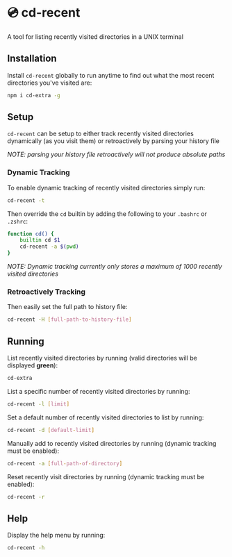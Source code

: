 # 💿 cd-recent

A tool for listing recently visited directories in a UNIX terminal

## Installation

Install `cd-recent` globally to run anytime to find out what the most recent directories you've visited are:
```sh
npm i cd-extra -g
```

## Setup

`cd-recent` can be setup to either track recently visited directories dynamically (as you visit them) or retroactively by parsing your history file

_NOTE: parsing your history file retroactively will not produce absolute paths_

### Dynamic Tracking

To enable dynamic tracking of recently visited directories simply run:
```sh
cd-recent -t
```

Then override the `cd` builtin by adding the following to your `.bashrc` or `.zshrc`:
```sh
function cd() {
    builtin cd $1
    cd-recent -a $(pwd)
}
```

_NOTE: Dynamic tracking currently only stores a maximum of 1000 recently visited directories_

### Retroactively Tracking

Then easily set the full path to history file:
```sh
cd-recent -H [full-path-to-history-file]
```

## Running

List recently visited directories by running (valid directories will be displayed __green__):
```sh
cd-extra
```

List a specific number of recently visited directories by running:
```sh
cd-recent -l [limit]
```

Set a default number of recently visited directories to list by running:
```sh
cd-recent -d [default-limit]
```

Manually add to recently visited directories by running (dynamic tracking must be enabled):
```sh
cd-recent -a [full-path-of-directory]
```

Reset recently visit directories by running (dynamic tracking must be enabled):
```sh
cd-recent -r
```

## Help

Display the help menu by running:
```sh
cd-recent -h
```
